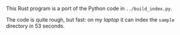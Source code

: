 This Rust program is a port of the Python code in `../build_index.py`.

The code is quite rough, but fast: on my *laptop* it can index the `sample` directory in 53 seconds.
